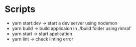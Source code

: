 # Scripts

* yarn start:dev -> start a dev server using nodemon
* yarn build -> build applicaion in ./build folder using rimraf
* yarn start -> start application
* yarn lint -> check linting error
